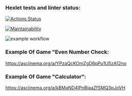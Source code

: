 ### Hexlet tests and linter status:

[![Actions Status](https://github.com/slavakokorin/frontend-project-lvl1/workflows/hexlet-check/badge.svg)](https://github.com/slavakokorin/frontend-project-lvl1/actions)

[![Maintainability](https://api.codeclimate.com/v1/badges/a99a88d28ad37a79dbf6/maintainability)](https://codeclimate.com/github/codeclimate/codeclimate/maintainability)

![example workflow](https://github.com/slavakokorin/frontend-project-lvl1/actions/workflows/main.yml/badge.svg)

### Example Of Game "Even Number Check:

https://asciinema.org/a/YPzaQcKOmZgD6pPu1U5zA12no

### Example Of Game "Calculator":

https://asciinema.org/a/kBMaND4lPnBjaaZfSMQ3pJoVH
